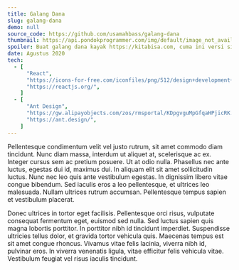 ```yaml
---
title: Galang Dana
slug: galang-dana
demo: null
source_code: https://github.com/usamahbass/galang-dana
thumbnail: https://api.pondokprogrammer.com/img/default/image_not_available.jpg
spoiler: Buat galang dana kayak https://kitabisa.com, cuma ini versi simpel nya :D
date: Agustus 2020
tech:
  - [
      "React",
      "https://icons-for-free.com/iconfiles/png/512/design+development+facebook+framework+mobile+react+icon-1320165723839064798.png",
      "https://reactjs.org/",
    ]
  - [
      "Ant Design",
      "https://gw.alipayobjects.com/zos/rmsportal/KDpgvguMpGfqaHPjicRK.svg",
      "https://ant.design/",
    ]
---
```


Pellentesque condimentum velit vel justo rutrum, sit amet commodo diam tincidunt. Nunc diam massa, interdum ut aliquet at, scelerisque ac ex. Integer cursus sem ac pretium posuere. Ut at odio nulla. Phasellus nec ante luctus, egestas dui id, maximus dui. In aliquam elit sit amet sollicitudin luctus. Nunc nec leo quis ante vestibulum egestas. In dignissim libero vitae congue bibendum. Sed iaculis eros a leo pellentesque, et ultrices leo malesuada. Nullam ultrices rutrum accumsan. Pellentesque tempus sapien et vestibulum placerat.

Donec ultrices in tortor eget facilisis. Pellentesque orci risus, vulputate consequat fermentum eget, euismod sed nulla. Sed luctus sapien quis magna lobortis porttitor. In porttitor nibh id tincidunt imperdiet. Suspendisse ultricies tellus dolor, et gravida tortor vehicula quis. Maecenas tempus est sit amet congue rhoncus. Vivamus vitae felis lacinia, viverra nibh id, pulvinar eros. In viverra venenatis ligula, vitae efficitur felis vehicula vitae. Vestibulum feugiat vel risus iaculis tincidunt.
